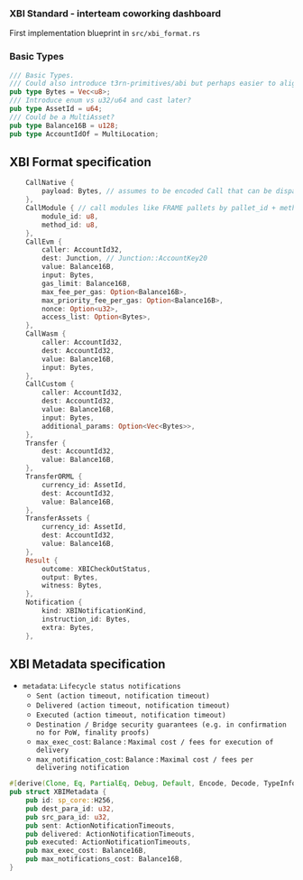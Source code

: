 ### XBI Standard - interteam coworking dashboard

First implementation blueprint in `src/xbi_format.rs`

### Basic Types 
```rust
/// Basic Types.
/// Could also introduce t3rn-primitives/abi but perhaps easier to align on sp_std types
pub type Bytes = Vec<u8>;
/// Introduce enum vs u32/u64 and cast later?
pub type AssetId = u64;
/// Could be a MultiAsset?
pub type Balance16B = u128;
pub type AccountIdOf = MultiLocation;
```

## XBI Format specification
```rust
    CallNative {
        payload: Bytes, // assumes to be encoded Call that can be dispatched
    },
    CallModule { // call modules like FRAME pallets by pallet_id + method_id
        module_id: u8, 
        method_id: u8, 
    },
    CallEvm {
        caller: AccountId32,
        dest: Junction, // Junction::AccountKey20
        value: Balance16B,
        input: Bytes,
        gas_limit: Balance16B,
        max_fee_per_gas: Option<Balance16B>,
        max_priority_fee_per_gas: Option<Balance16B>,
        nonce: Option<u32>,
        access_list: Option<Bytes>,
    },
    CallWasm {
        caller: AccountId32,
        dest: AccountId32,
        value: Balance16B,
        input: Bytes,
    },
    CallCustom {
        caller: AccountId32,
        dest: AccountId32,
        value: Balance16B,
        input: Bytes,
        additional_params: Option<Vec<Bytes>>,
    },
    Transfer {
        dest: AccountId32,
        value: Balance16B,
    },
    TransferORML {
        currency_id: AssetId,
        dest: AccountId32,
        value: Balance16B,
    },
    TransferAssets {
        currency_id: AssetId,
        dest: AccountId32,
        value: Balance16B,
    },
    Result {
        outcome: XBICheckOutStatus,
        output: Bytes,
        witness: Bytes,
    },
    Notification {
        kind: XBINotificationKind,
        instruction_id: Bytes,
        extra: Bytes,
    },
```

## XBI Metadata specification
- `metadata`: `Lifecycle status notifications`
    - `Sent (action timeout, notification timeout)`
    - `Delivered (action timeout, notification timeout)`
    - `Executed (action timeout, notification timeout)`
    - `Destination / Bridge security guarantees (e.g. in confirmation no for PoW, finality proofs)`
    - `max_exec_cost`: `Balance` : `Maximal cost / fees for execution of delivery`
    - `max_notification_cost`: `Balance` : `Maximal cost / fees per delivering notification`

```rust
#[derive(Clone, Eq, PartialEq, Debug, Default, Encode, Decode, TypeInfo)]
pub struct XBIMetadata {
    pub id: sp_core::H256,
    pub dest_para_id: u32,
    pub src_para_id: u32,
    pub sent: ActionNotificationTimeouts,
    pub delivered: ActionNotificationTimeouts,
    pub executed: ActionNotificationTimeouts,
    pub max_exec_cost: Balance16B,
    pub max_notifications_cost: Balance16B,
}
```
